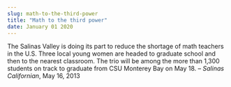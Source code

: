 ```yaml
---
slug: math-to-the-third-power
title: "Math to the third power"
date: January 01 2020
---
```


 
<p>
  The Salinas Valley is doing its part to reduce the shortage of math teachers
  in the U.S. Three local young women are headed to graduate school and then to
  the nearest classroom. The trio will be among the more than 1,300 students on
  track to graduate from CSU Monterey Bay on May 18. –
  <em>Salinas Californian</em>, May 16, 2013
</p>
 
